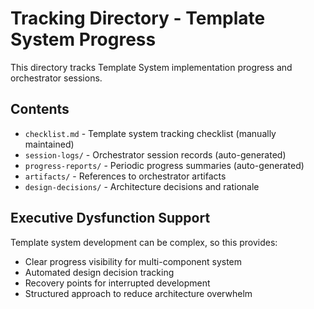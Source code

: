 # Tracking Directory - Template System Progress

This directory tracks Template System implementation progress and orchestrator sessions.

## Contents
- `checklist.md` - Template system tracking checklist (manually maintained)
- `session-logs/` - Orchestrator session records (auto-generated)
- `progress-reports/` - Periodic progress summaries (auto-generated)
- `artifacts/` - References to orchestrator artifacts
- `design-decisions/` - Architecture decisions and rationale

## Executive Dysfunction Support
Template system development can be complex, so this provides:
- Clear progress visibility for multi-component system
- Automated design decision tracking
- Recovery points for interrupted development
- Structured approach to reduce architecture overwhelm